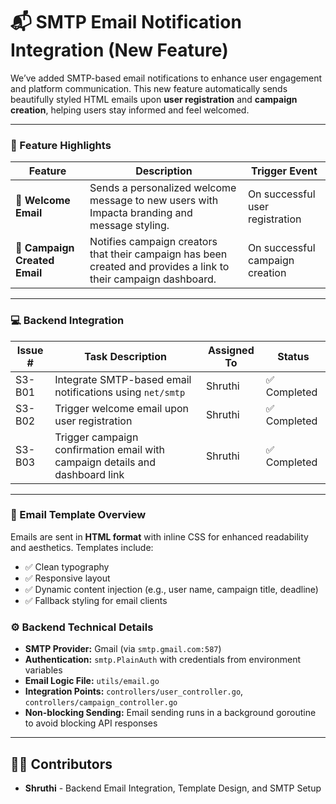 # 📬 SMTP Email Notification Integration (New Feature)

We’ve added SMTP-based email notifications to enhance user engagement and platform communication. This new feature automatically sends beautifully styled HTML emails upon **user registration** and **campaign creation**, helping users stay informed and feel welcomed.

---

### 🔔 Feature Highlights

| Feature | Description | Trigger Event |
|--------|-------------|----------------|
| 🎉 **Welcome Email** | Sends a personalized welcome message to new users with Impacta branding and message styling. | On successful user registration |
| 📢 **Campaign Created Email** | Notifies campaign creators that their campaign has been created and provides a link to their campaign dashboard. | On successful campaign creation |

---

### 💻 Backend Integration

| Issue # | Task Description | Assigned To | Status |
|---------|------------------|-------------|--------|
| S3-B01 | Integrate SMTP-based email notifications using `net/smtp` | Shruthi | ✅ Completed |
| S3-B02 | Trigger welcome email upon user registration | Shruthi | ✅ Completed |
| S3-B03 | Trigger campaign confirmation email with campaign details and dashboard link | Shruthi | ✅ Completed |

---

### 📧 Email Template Overview

Emails are sent in **HTML format** with inline CSS for enhanced readability and aesthetics. Templates include:

- ✅ Clean typography
- ✅ Responsive layout
- ✅ Dynamic content injection (e.g., user name, campaign title, deadline)
- ✅ Fallback styling for email clients

### ⚙️ Backend Technical Details

- **SMTP Provider:** Gmail (via `smtp.gmail.com:587`)
- **Authentication:** `smtp.PlainAuth` with credentials from environment variables
- **Email Logic File:** `utils/email.go`
- **Integration Points:** `controllers/user_controller.go`, `controllers/campaign_controller.go`
- **Non-blocking Sending:** Email sending runs in a background goroutine to avoid blocking API responses

---

## 🧑‍💻 Contributors

- **Shruthi** - Backend Email Integration, Template Design, and SMTP Setup

